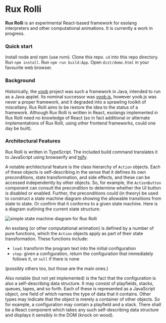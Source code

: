 Rux Rolli
=========

**Rux Rolli** is an experimental React-based framework for esolang
interpreters and other computational animations.  It is currently
a work in progress.

### Quick start

Install node and npm (use nvm).  Clone this repo.  `cd` into this
repo directory.  Run `npm install`.  Run `npm run build:App`.
Open `dist/demo.html` in your favourite web browser.

### Background

Historically, the [yoob][] project was such a framework in Java,
intended to run as a Java applet.  Its nominal successor was
[yoob.js][], however yoob.js was never a proper framework, and it
degraded into a sprawling toolkit of miscellany.  Rux Rolli aims
to be restore the idea to the status of a framework.  Although
Rux Rolli is written in React, esolangs implemented in Rux Rolli
need no knowledge of React (so in fact additional or alternate
implementations of Rux Rolli, using other frontend frameworks,
could one day be built).

### Architectural Features

Rux Rolli is written in TypeScript.  The included build command
translates it to JavaScript using browserify and [tsify][].

A notable architectural feature is the class hierarchy of
`Action` objects.  Each of these objects is self-describing
in the sense that it defines its own preconditions, state
transformation, and side effects, and these can be accessed
independently by other objects.  So, for example, the
`ActionButton` component can consult the precondition to
determine whether the UI button is disabled or enabled.
Further, the preconditions could (in theory) be used to
construct a state machine diagram showing the allowable
transitions from state to state.  Or confirm that it conforms
to a given state machine.  Here is a diagram outlining the
current state structure:

![simple state machine diagram for Rux Rolli](images/state-machine-diagram-simple.png?raw=true)

An esolang (or other computational animation) is defined by
a number of pure functions, which the `Action` objects apply
as part of their state transformation.  These functions
include:

*   `load`: transform the program text into the initial
    configuration
*   `step`: given a configuration, return the configuration
    that immediately follows it, or `null` if there is none

(possibly others too, but those are the main ones.)

Also notable (but not yet implemented) is the fact that the
configuration is also a self-describing data structure.  It
may consist of playfields, stacks, queues, tapes, and so
forth.  Each of these is represented as a JavaScript object,
one field of which names the type of data that it contains.
Other types may indicate that the object is merely a container
of other objects.  So for example, a configuration may
contain a playfield and a stack.  There shall be a React
component which takes any such self-describing data structure
and displays it sensibly in the DOM (knock on wood).

[yoob]: https://catseye.tc/node/yoob
[yoob.js]: https://catseye.tc/node/yoob.js
[tsify]: https://github.com/TypeStrong/tsify
